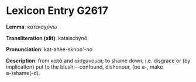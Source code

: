 # Lexicon Entry G2617

**Lemma**: καταισχύνω

**Transliteration (xlit)**: kataischýnō

**Pronunciation**: kat-ahee-skhoo'-no

**Description**:
from κατά and αἰσχύνομαι; to shame down, i.e. disgrace or (by implication) put to the blush:--confound, dishonour, (be a-, make a-)shame(-d).
